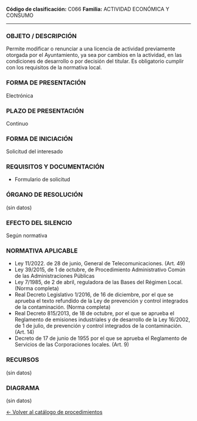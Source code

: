 
**Código de clasificación:** C066
**Familia:** ACTIVIDAD ECONÓMICA Y CONSUMO

---

### OBJETO / DESCRIPCIÓN

Permite modificar o renunciar a una licencia de actividad previamente otorgada por el Ayuntamiento, ya sea por cambios en la actividad, en las condiciones de desarrollo o por decisión del titular. Es obligatorio cumplir con los requisitos de la normativa local.

### FORMA DE PRESENTACIÓN

Electrónica

### PLAZO DE PRESENTACIÓN

Continuo

### FORMA DE INICIACIÓN

Solicitud del interesado

### REQUISITOS Y DOCUMENTACIÓN

- Formulario de solicitud

### ÓRGANO DE RESOLUCIÓN

(sin datos)

### EFECTO DEL SILENCIO

Según normativa

### NORMATIVA APLICABLE

- Ley 11/2022. de 28 de junio, General de Telecomunicaciones. (Art. 49)
- Ley 39/2015, de 1 de octubre, de Procedimiento Administrativo Común de las Administraciones Públicas 
- Ley 7/1985, de 2 de abril, reguladora de las Bases del Régimen Local. (Norma completa)
- Real Decreto Legislativo 1/2016, de 16 de diciembre, por el que se aprueba el texto refundido de la Ley de prevención y control integrados de la contaminación. (Norma completa)
- Real Decreto 815/2013, de 18 de octubre, por el que se aprueba el Reglamento de emisiones industriales y de desarrollo de la Ley 16/2002, de 1 de julio, de prevención y control integrados de la contaminación. (Art. 14)
- Decreto de 17 de junio de 1955 por el que se aprueba el Reglamento de Servicios de las Corporaciones locales. (Art. 9)

### RECURSOS

(sin datos)

### DIAGRAMA

(sin datos)


[← Volver al catálogo de procedimientos](../buscador.md)